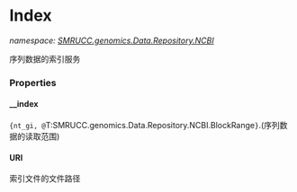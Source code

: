 ﻿# Index
_namespace: [SMRUCC.genomics.Data.Repository.NCBI](./index.md)_

序列数据的索引服务




### Properties

#### __index
``{nt_gi, @``T:SMRUCC.genomics.Data.Repository.NCBI.BlockRange``}``.(序列数据的读取范围)
#### URI
索引文件的文件路径

